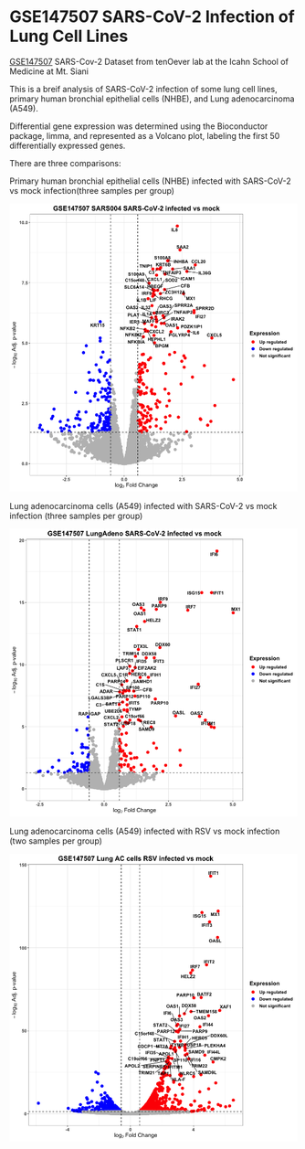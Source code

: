 # GSE147507 SARS-CoV-2 Infection of Lung Cell Lines
[GSE147507](https://www.ncbi.nlm.nih.gov/geo/query/acc.cgi?acc=GSE147507) SARS-Cov-2 Dataset from tenOever lab at the Icahn School of Medicine at Mt. Siani

This is a breif analysis of SARS-CoV-2 infection of some lung cell lines, primary human bronchial epithelial cells (NHBE), and Lung adenocarcinoma (A549).

Differential gene expression was determined using the Bioconductor package, limma, and represented as a Volcano plot, labeling the first 50 differentially expressed genes.

There are three comparisons:

Primary human bronchial epithelial cells (NHBE) infected with SARS-CoV-2 vs mock infection(three samples per group)

![](results/LungEpi_CoV2vsMock.png)

Lung adenocarcinoma cells (A549) infected with SARS-CoV-2 vs mock infection (three samples per group)

![](results/LungAC_CoV2vsMock.png)

Lung adenocarcinoma cells (A549) infected with RSV vs mock infection (two samples per group)

![](results/LungAC_RSVvsMock.png)
